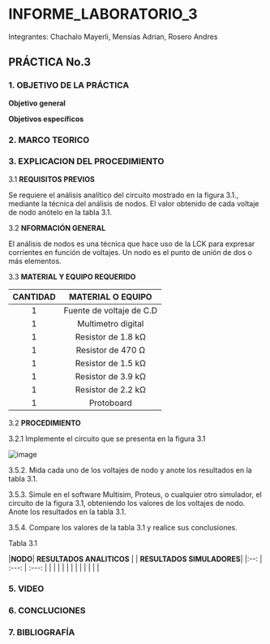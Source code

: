 # INFORME_LABORATORIO_3
Integrantes: Chachalo Mayerli, Mensias Adrian, Rosero Andres

## **PRÁCTICA No.3**

### 1.  OBJETIVO DE LA PRÁCTICA

**Objetivo general** 

**Objetivos específicos**

### 2.  MARCO TEORICO

### 3.  EXPLICACION DEL PROCEDIMIENTO 

3.1 **REQUISITOS PREVIOS**

Se requiere el análisis analítico del circuito mostrado en la figura 3.1., mediante la
técnica del análisis de nodos. El valor obtenido de cada voltaje de nodo anótelo en la
tabla 3.1.

3.2 **NFORMACIÓN GENERAL**

El análisis de nodos es una técnica que hace uso de la LCK para expresar corrientes en
función de voltajes.
Un nodo es el punto de unión de dos o más elementos.

3.3 **MATERIAL Y EQUIPO REQUERIDO**

|**CANTIDAD**| **MATERIAL O EQUIPO**|
|:---: | :---: 
| 1 | Fuente de voltaje de C.D |
| 1 | Multimetro digital |
| 1 | Resistor de 1.8 kΩ |
| 1 | Resistor de 470 Ω |
| 1 | Resistor de 1.5 kΩ |
| 1 | Resistor de 3.9 kΩ |
| 1 | Resistor de 2.2 kΩ |
| 1 | Protoboard |

3.2 **PROCEDIMIENTO**

3.2.1 Implemente el circuito que se presenta en la figura 3.1 

![image](https://user-images.githubusercontent.com/85126275/122089373-4df73080-cdcc-11eb-8c1f-203ad89c4351.png)

3.5.2. Mida cada uno de los voltajes de nodo y anote los resultados en la tabla 3.1.


3.5.3. Simule en el software Multisim, Proteus, o cualquier otro simulador, el circuito
de la figura 3.1, obteniendo los valores de los voltajes de nodo. Anote los resultados en
la tabla 3.1.


3.5.4. Compare los valores de la tabla 3.1 y realice sus conclusiones.

Tabla 3.1 

|**NODO**| **RESULTADOS ANALITICOS** | | **RESULTADOS SIMULADORES**|
|:--: | :---: | :---: | 
|     |       |       |
|     |       |       |
|     |       |       | 


### 5.  VIDEO

### 6.  CONCLUCIONES 

### 7.  BIBLIOGRAFÍA










